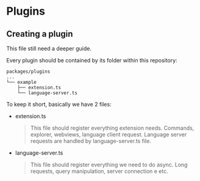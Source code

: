 # Plugins

## Creating a plugin

This file still need a deeper guide.

Every plugin should be contained by its folder within this repository:
```
packages/plugins
...
└── example
    ├── extension.ts
    └── language-server.ts
```

To keep it short, basically we have 2 files:
- extension.ts
  > This file should register everything extension needs.
  > Commands, explorer, webviews, language client request. Language server requests are handled by language-server.ts file.
- language-server.ts
  > This file should register everything we need to do async.
  > Long requests, query manipulation, server connection e etc.
